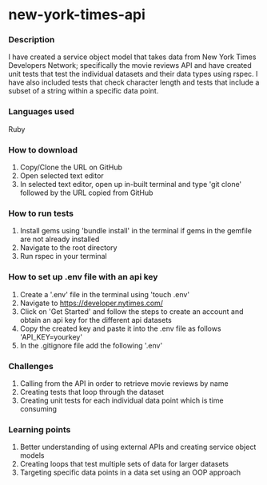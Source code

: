 # new-york-times-api

### Description
I have created a service object model that takes data from New York Times Developers Network; specifically the movie reviews API and have created unit tests that test the individual datasets and their data types using rspec. I have also included tests that check character length and tests that include a subset of a string within a specific data point.

### Languages used
Ruby

### How to download
1. Copy/Clone the URL on GitHub
2. Open selected text editor
3. In selected text editor, open up in-built terminal and type 'git clone' followed by the URL copied from GitHub 

### How to run tests
1. Install gems using 'bundle install' in the terminal if gems in the gemfile are not already installed
2. Navigate to the root directory
3. Run rspec in your terminal 

### How to set up .env file with an api key
1. Create a '.env' file in the terminal using 'touch .env'
2. Navigate to https://developer.nytimes.com/
3. Click on 'Get Started' and follow the steps to create an account and obtain an api key for the different api datasets
4. Copy the created key and paste it into the .env file as follows 'API_KEY=yourkey'
5. In the .gitignore file add the following '.env' 

### Challenges
1. Calling from the API in order to retrieve movie reviews by name
2. Creating tests that loop through the dataset 
3. Creating unit tests for each individual data point which is time consuming 

### Learning points
1. Better understanding of using external APIs and creating service object models
2. Creating loops that test multiple sets of data for larger datasets
3. Targeting specific data points in a data set using an OOP approach

